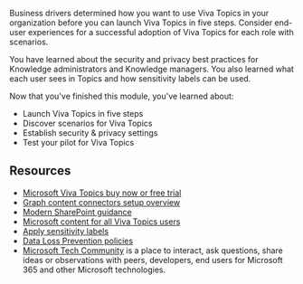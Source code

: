 Business drivers determined how you want to use Viva Topics in your organization before you can launch Viva Topics in five steps. Consider end-user experiences for a successful adoption of Viva Topics for each role with scenarios.  

You have learned about the security and privacy best practices for Knowledge administrators and Knowledge managers. You also learned what each user sees in Topics and how sensitivity labels can be used. 

Now that you've finished this module, you've learned about: 
- Launch Viva Topics in five steps 
- Discover scenarios for Viva Topics  
- Establish security & privacy settings  
- Test your pilot for Viva Topics

## Resources  

- [Microsoft Viva Topics buy now or free trial](https://www.microsoft.com/microsoft-viva/topics)
- [Graph content connectors setup overview](/microsoftsearch/configure-connector)
- [Modern SharePoint guidance](/sharepoint/dev/transform/modernize-guidance)  
- [Microsoft content for all Viva Topics users](/microsoft-365/knowledge/)
- [Apply sensitivity labels](/microsoft-365/compliance/sensitivity-labels)  
- [Data Loss Prevention policies](/microsoft-365/compliance/data-loss-prevention-policies)
- [Microsoft Tech Community](https://resources.techcommunity.microsoft.com/viva-topics/) is a place to interact, ask questions, share ideas or observations with peers, developers, end users for Microsoft 365 and other Microsoft technologies.
